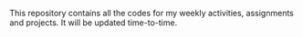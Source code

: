 This repository contains all the codes for my weekly activities, assignments and projects. It will be updated time-to-time.
